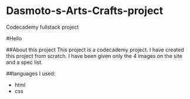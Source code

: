 # Dasmoto-s-Arts-Crafts-project
Codecademy fullstack project

#Hello

##About this project
This project is a codecademy project. I have created this project from scratch. I have been given only the 4 images on the site and a spec list.

##languages I used:
* html
* css
